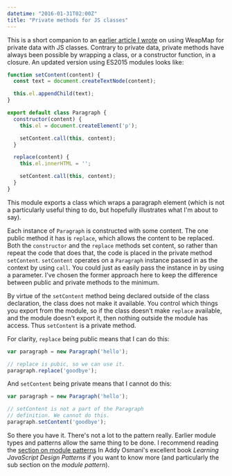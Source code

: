 ```yaml
---
datetime: "2016-01-31T02:00Z"
title: "Private methods for JS classes"
---
```

This is a short companion to an
[earlier article I wrote](/blog/private-data-for-js-classes-with-weakmap) on using WeapMap for
private data with JS classes. Contrary to private data, private methods have always been possible by
wrapping a class, or a constructor function, in a closure. An updated version using ES2015 modules
looks like:

```javascript
function setContent(content) {
  const text = document.createTextNode(content);

  this.el.appendChild(text);
}

export default class Paragraph {
  constructor(content) {
    this.el = document.createElement('p');

    setContent.call(this, content);
  }

  replace(content) {
    this.el.innerHTML = '';

    setContent.call(this, content);
  }
}
```

This module exports a class which wraps a paragraph element (which is not a particularly useful
thing to do, but hopefully illustrates what I'm about to say).

Each instance of `Paragraph` is constructed with some content. The one public method it has is
`replace`, which allows the content to be replaced. Both the `constructor` and the `replace` methods
set content, so rather than repeat the code that does that, the code is placed in the private method
`setContent`. `setContent` operates on a `Paragraph` instance passed in as the context by using
`call`. You could just as easily pass the instance in by using a parameter. I've chosen the former
approach here to keep the difference between public and private methods to the minimum.

By virtue of the `setContent` method being declared outside of the class declaration, the class does
not make it available. You control which things you export from the module, so if the class doesn't
make `replace` available, and the module doesn't export it, then nothing outside the module has
access. Thus `setContent` is a private method.

For clarity, `replace` being public means that I can do this:

```javascript
var paragraph = new Paragraph('hello');

// replace is pubic, so we can use it.
paragraph.replace('goodbye');
```

And `setContent` being private means that I cannot do this:

```javascript
var paragraph = new Paragraph('hello');

// setContent is not a part of the Paragraph
// definition. We cannot do this.
paragraph.setContent('goodbye');
```

So there you have it. There's not a lot to the pattern really. Earlier module types and patterns
allow the same thing to be done. I recommend reading the [section on module patterns](https://addyosmani.com/resources/essentialjsdesignpatterns/book/#modulepatternjavascript)
In Addy Osmani's excellent book _Learning JavaScript Design Patterns_ if you want to know more (and
particularly the sub section on the _module pattern_).
